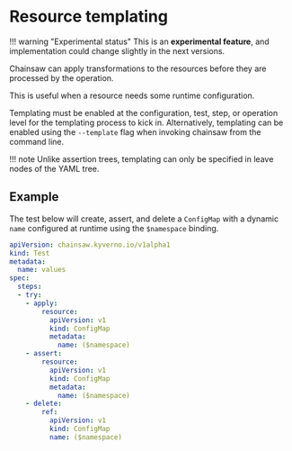 # Resource templating

!!! warning "Experimental status"
    This is an **experimental feature**, and implementation could change slightly in the next versions.

Chainsaw can apply transformations to the resources before they are processed by the operation.

This is useful when a resource needs some runtime configuration.

Templating must be enabled at the configuration, test, step, or operation level for the templating process to kick in.
Alternatively, templating can be enabled using the `--template` flag when invoking chainsaw from the command line.

!!! note
    Unlike assertion trees, templating can only be specified in leave nodes of the YAML tree.

## Example

The test below will create, assert, and delete a `ConfigMap` with a dynamic `name` configured at runtime using the `$namespace` binding.

```yaml
apiVersion: chainsaw.kyverno.io/v1alpha1
kind: Test
metadata:
  name: values
spec:
  steps:
  - try:
    - apply:
        resource:
          apiVersion: v1
          kind: ConfigMap
          metadata:
            name: ($namespace)
    - assert:
        resource:
          apiVersion: v1
          kind: ConfigMap
          metadata:
            name: ($namespace)
    - delete:
        ref:
          apiVersion: v1
          kind: ConfigMap
          name: ($namespace)
```
